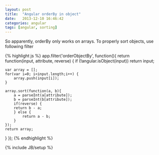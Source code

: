 ```yaml
---
layout: post
title:  "Angular orderBy in object"
date:   2013-12-10 16:46:42
categories: angular
tags: [angular, sorting]
---
```

So apparently, orderBy only works on arrays. To properly sort objects, use following filter

<!--more-->

{% highlight js %}
app.filter('orderObjectBy', function(){
 return function(input, attribute, reverse) {
    if (!angular.isObject(input)) return input;

    var array = [];
    for(var i=0; i<input.length;i++) {
        array.push(input[i]);
    }

    array.sort(function(a, b){
        a = parseInt(a[attribute]);
        b = parseInt(b[attribute]);
        if(reverse) {
        return b - a;
        } else {
            return a - b;
        }
    });
    return array;
 }
});
{% endhighlight %}

{% include JB/setup %}